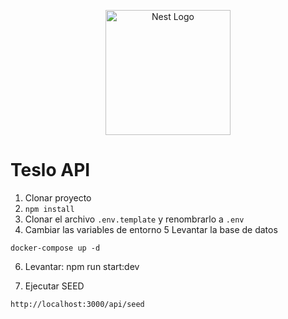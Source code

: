 <p align="center">
  <a href="http://nestjs.com/" target="blank"><img src="https://nestjs.com/img/logo-small.svg" width="200" alt="Nest Logo" /></a>
</p>

# Teslo API

1. Clonar proyecto
2. ```npm install```
3. Clonar el archivo ```.env.template``` y renombrarlo a ```.env```
4. Cambiar las variables de entorno
5 Levantar la base de datos
```
docker-compose up -d 
```

6. Levantar: npm run start:dev

7. Ejecutar SEED
```
http://localhost:3000/api/seed
```